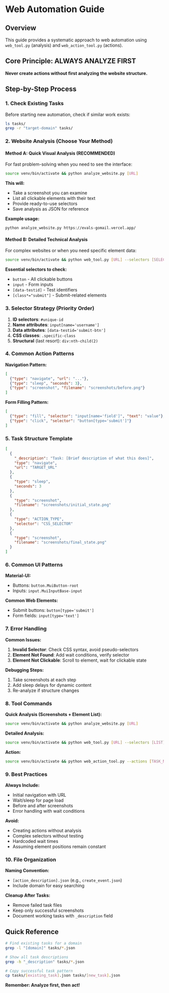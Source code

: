 # Web Automation Guide

## Overview
This guide provides a systematic approach to web automation using `web_tool.py` (analysis) and `web_action_tool.py` (actions).

## Core Principle: ALWAYS ANALYZE FIRST
**Never create actions without first analyzing the website structure.**

## Step-by-Step Process

### 1. Check Existing Tasks
Before starting new automation, check if similar work exists:

```bash
ls tasks/
grep -r "target-domain" tasks/
```

### 2. Website Analysis (Choose Your Method)

#### Method A: Quick Visual Analysis (RECOMMENDED)
For fast problem-solving when you need to see the interface:

```bash
source venv/bin/activate && python analyze_website.py [URL]
```

**This will:**
- Take a screenshot you can examine
- List all clickable elements with their text
- Provide ready-to-use selectors
- Save analysis as JSON for reference

**Example usage:**
```bash
python analyze_website.py https://evals-gomail.vercel.app/
```

#### Method B: Detailed Technical Analysis
For complex websites or when you need specific element data:

```bash
source venv/bin/activate && python web_tool.py [URL] --selectors [SELECTORS] --wait-for body
```

**Essential selectors to check:**
- `button` - All clickable buttons
- `input` - Form inputs
- `[data-testid]` - Test identifiers
- `[class*="submit"]` - Submit-related elements

### 3. Selector Strategy (Priority Order)

1. **ID selectors**: `#unique-id`
2. **Name attributes**: `input[name='username']`
3. **Data attributes**: `[data-testid='submit-btn']`
4. **CSS classes**: `.specific-class`
5. **Structural** (last resort): `div:nth-child(2)`

### 4. Common Action Patterns

**Navigation Pattern:**
```json
[
  {"type": "navigate", "url": "..."},
  {"type": "sleep", "seconds": 3},
  {"type": "screenshot", "filename": "screenshots/before.png"}
]
```

**Form Filling Pattern:**
```json
[
  {"type": "fill", "selector": "input[name='field']", "text": "value"},
  {"type": "click", "selector": "button[type='submit']"}
]
```

### 5. Task Structure Template
```json
[
  {
    "_description": "Task: [Brief description of what this does]",
    "type": "navigate",
    "url": "TARGET_URL"
  },
  {
    "type": "sleep",
    "seconds": 3
  },
  {
    "type": "screenshot",
    "filename": "screenshots/initial_state.png"
  },
  {
    "type": "ACTION_TYPE",
    "selector": "CSS_SELECTOR"
  },
  {
    "type": "screenshot",
    "filename": "screenshots/final_state.png"
  }
]
```

### 6. Common UI Patterns

**Material-UI:**
- Buttons: `button.MuiButton-root`
- Inputs: `input.MuiInputBase-input`

**Common Web Elements:**
- Submit buttons: `button[type='submit']`
- Form fields: `input[type='text']`

### 7. Error Handling

**Common Issues:**
1. **Invalid Selector**: Check CSS syntax, avoid pseudo-selectors
2. **Element Not Found**: Add wait conditions, verify selector
3. **Element Not Clickable**: Scroll to element, wait for clickable state

**Debugging Steps:**
1. Take screenshots at each step
2. Add sleep delays for dynamic content
3. Re-analyze if structure changes

### 8. Tool Commands

**Quick Analysis (Screenshots + Element List):**
```bash
source venv/bin/activate && python analyze_website.py [URL]
```

**Detailed Analysis:**
```bash
source venv/bin/activate && python web_tool.py [URL] --selectors [LIST] --wait-for body
```

**Action:**
```bash
source venv/bin/activate && python web_action_tool.py --actions [TASK_NAME]
```

### 9. Best Practices

**Always Include:**
- Initial navigation with URL
- Wait/sleep for page load
- Before and after screenshots
- Error handling with wait conditions

**Avoid:**
- Creating actions without analysis
- Complex selectors without testing
- Hardcoded wait times
- Assuming element positions remain constant

### 10. File Organization

**Naming Convention:**
- `[action_description].json` (e.g., `create_event.json`)
- Include domain for easy searching

**Cleanup After Tasks:**
- Remove failed task files
- Keep only successful screenshots
- Document working tasks with `_description` field

## Quick Reference

```bash
# Find existing tasks for a domain
grep -l "[domain]" tasks/*.json

# Show all task descriptions
grep -h "_description" tasks/*.json

# Copy successful task pattern
cp tasks/[existing_task].json tasks/[new_task].json
```

**Remember: Analyze first, then act!**